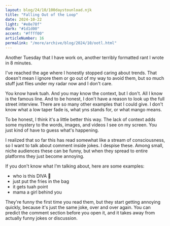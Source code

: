 ```yaml
---
layout: blog/24/10/100daystounload.njk
title: "Falling Out of the Loop"
date: 2024-10-22
light: "#e8e78f"
dark: "#1d1d00"
accent: "#ffff00"
articleNumber: 16
permalink: "/more/archive/blog/2024/10/ootl.html"
---
```

Another Tuesday that I have work on, another terribly formatted rant I wrote in 8 minutes.

I've reached the age where I honestly stopped caring about trends. That doesn't mean I ignore them or go out of my way to avoid them, but so much stuff just flies under my radar now and I don't care.

You know hawk tuah. And you may know the context, but I don't. All I know is the famous line. And to be honest, I don't have a reason to look up the full street interview. There are so many other examples that I could give. I don't know what a low taper fade is, what yns stands for, or what mango means.

To be honest, I think it's a little better this way. The lack of context adds some mystery to the words, images, and videos I see on my screen. You just kind of have to guess what's happening.

I realized that so far this has read somewhat like a stream of consciousness, so I want to talk about comment inside jokes. I despise these. Among small, niche audiences these can be funny, but when they spread to entire platforms they just become annoying.

If you don't know what I'm talking about, here are some examples:

- who is this DIVA 💜
- just put the fries in the bag
- it gets tuah point
- mama a girl behind you

They're funny the first time you read them, but they start getting annoying quickly, because it's just the same joke, over and over again. You can predict the comment section before you open it, and it takes away from actually funny jokes or discussion.